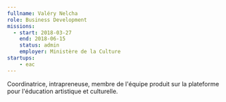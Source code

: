 ```yaml
---
fullname: Valéry Nelcha
role: Business Development
missions:
  - start: 2018-03-27
    end: 2018-06-15
    status: admin
    employer: Ministère de la Culture
startups:
    - eac
---
```


Coordinatrice, intrapreneuse, membre de l'équipe produit sur la plateforme pour l'éducation artistique et culturelle.
